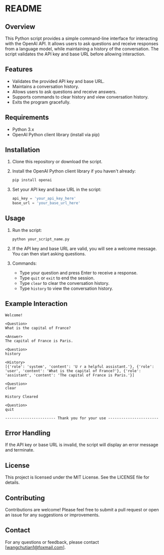 # README

## Overview

This Python script provides a simple command-line interface for interacting with the OpenAI API. It allows users to ask questions and receive responses from a language model, while maintaining a history of the conversation. The script validates the API key and base URL before allowing interaction.

## Features

- Validates the provided API key and base URL.
- Maintains a conversation history.
- Allows users to ask questions and receive answers.
- Supports commands to clear history and view conversation history.
- Exits the program gracefully.

## Requirements

- Python 3.x
- OpenAI Python client library (install via pip)

## Installation

1. Clone this repository or download the script.
2. Install the OpenAI Python client library if you haven't already:

   ```bash
   pip install openai
   ```

3. Set your API key and base URL in the script:

   ```python
   api_key = 'your_api_key_here'
   base_url = 'your_base_url_here'
   ```

## Usage

1. Run the script:

   ```bash
   python your_script_name.py
   ```

2. If the API key and base URL are valid, you will see a welcome message. You can then start asking questions.

3. Commands:
   - Type your question and press Enter to receive a response.
   - Type `quit` or `exit` to end the session.
   - Type `clear` to clear the conversation history.
   - Type `history` to view the conversation history.

## Example Interaction

```
Welcome!

<Question>
What is the capital of France?

<Answer>
The capital of France is Paris.

<Question>
history

<History>
[{'role': 'system', 'content': 'U r a helpful assistant.'}, {'role': 'user', 'content': 'What is the capital of France?'}, {'role': 'assistant', 'content': 'The capital of France is Paris.'}]

<Question>
clear

History Cleared

<Question>
quit

----------------------- Thank you for your use -----------------------
```

## Error Handling

If the API key or base URL is invalid, the script will display an error message and terminate.

## License

This project is licensed under the MIT License. See the LICENSE file for details.

## Contributing

Contributions are welcome! Please feel free to submit a pull request or open an issue for any suggestions or improvements.

## Contact

For any questions or feedback, please contact [wangchutian1@foxmail.com].
